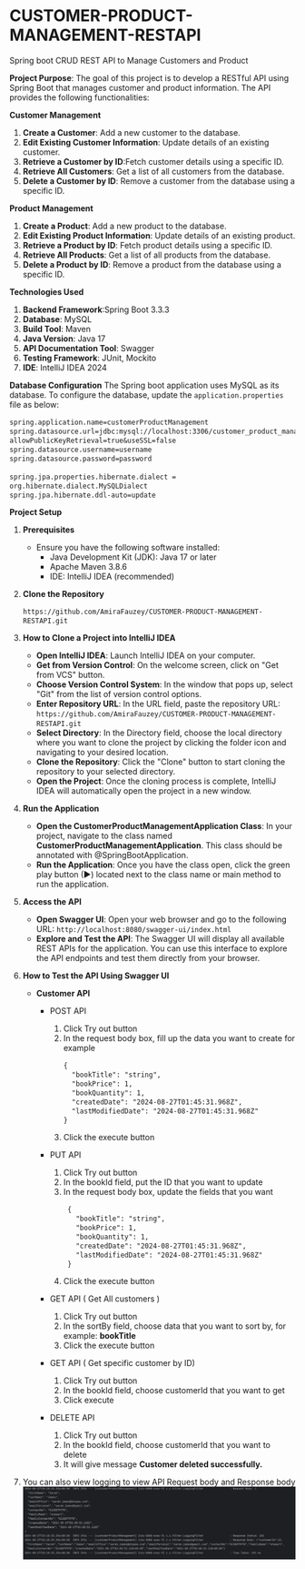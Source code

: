 # CUSTOMER-PRODUCT-MANAGEMENT-RESTAPI
Spring boot CRUD REST API to Manage Customers and Product

**Project Purpose**:
The goal of this project is to develop a RESTful API using Spring Boot that manages customer and product information. The API provides the following functionalities:

**Customer Management**
1. **Create a Customer**: Add a new customer to the database.
2. **Edit Existing Customer Information**: Update details of an existing customer.
3. **Retrieve a Customer by ID**:Fetch customer details using a specific ID.
4. **Retrieve All Customers**: Get a list of all customers from the database.
5. **Delete a Customer by ID**: Remove a customer from the database using a specific ID.

**Product Management**
1. **Create a Product**: Add a new product to the database.
2. **Edit Existing Product Information**: Update details of an existing product.
3. **Retrieve a Product by ID**: Fetch product details using a specific ID.
4. **Retrieve All Products**: Get a list of all products from the database.
5. **Delete a Product by ID**: Remove a product from the database using a specific ID.

**Technologies Used**
1. **Backend Framework**:Spring Boot 3.3.3
2. **Database**: MySQL
3. **Build Tool**: Maven
4. **Java Version**: Java 17
5. **API Documentation Tool**: Swagger
6. **Testing Framework**: JUnit, Mockito
7. **IDE**: IntelliJ IDEA 2024

**Database Configuration**
The Spring boot application uses MySQL as its database. To configure the database, update the `application.properties` file as below:
```properties
spring.application.name=customerProductManagement
spring.datasource.url=jdbc:mysql://localhost:3306/customer_product_management_db?allowPublicKeyRetrieval=true&useSSL=false
spring.datasource.username=username
spring.datasource.password=password

spring.jpa.properties.hibernate.dialect = org.hibernate.dialect.MySQLDialect
spring.jpa.hibernate.ddl-auto=update
```

**Project Setup**
1. **Prerequisites**
   * Ensure you have the following software installed:
     * Java Development Kit (JDK): Java 17 or later
     * Apache Maven 3.8.6
     * IDE: IntelliJ IDEA (recommended)
3. **Clone the Repository**
     ```
     https://github.com/AmiraFauzey/CUSTOMER-PRODUCT-MANAGEMENT-RESTAPI.git
     ```
5. **How to Clone a Project into IntelliJ IDEA**
     * **Open IntelliJ IDEA**: Launch IntelliJ IDEA on your computer.
     * **Get from Version Control**: On the welcome screen, click on "Get from VCS" button.
     * **Choose Version Control System**: In the window that pops up, select "Git" from the list of version control options.
     * **Enter Repository URL**: In the URL field, paste the repository URL:
        ```https://github.com/AmiraFauzey/CUSTOMER-PRODUCT-MANAGEMENT-RESTAPI.git```
     * **Select Directory**: In the Directory field, choose the local directory where you want to clone the project by clicking the folder icon and navigating to your desired location.
     * **Clone the Repository**: Click the "Clone" button to start cloning the repository to your selected directory.
     * **Open the Project**:  Once the cloning process is complete, IntelliJ IDEA will automatically open the project in a new window.
6. **Run the Application**
     * **Open the CustomerProductManagementApplication Class**: In your project, navigate to the class named **CustomerProductManagementApplication**. This class should be annotated with @SpringBootApplication.
     * **Run the Application**: Once you have the class open, click the green play button (►) located next to the class name or main method to run the application.
7. **Access the API**
     * **Open Swagger UI**: Open your web browser and go to the following URL: ```http://localhost:8080/swagger-ui/index.html```
     * **Explore and Test the API**: The Swagger UI will display all available REST APIs for the application. You can use this interface to explore the API endpoints and test them directly from your browser.
8. **How to Test the API Using Swagger UI**
     * **Customer API**
         * POST API
             1. Click Try out button
             2. In the request body box, fill up the data you want to create for example
                ```
                {
                  "bookTitle": "string",
                  "bookPrice": 1,
                  "bookQuantity": 1,
                  "createdDate": "2024-08-27T01:45:31.968Z",
                  "lastModifiedDate": "2024-08-27T01:45:31.968Z"
                }
                ```
             3. Click the execute button
                
         * PUT API
           1. Click Try out button
           2. In the bookId field, put the ID that you want to update
           3. In the request body box, update the fields that you want
               ```
                {
                  "bookTitle": "string",
                  "bookPrice": 1,
                  "bookQuantity": 1,
                  "createdDate": "2024-08-27T01:45:31.968Z",
                  "lastModifiedDate": "2024-08-27T01:45:31.968Z"
                }
                ```
            4. Click the execute button

          * GET API ( Get All customers )
            1. Click Try out button
            2. In the sortBy field, choose data that you want to sort by, for example: **bookTitle**
            3. Click the execute button
                
          * GET API ( Get specific customer by ID)
            1. Click Try out button
            2. In the bookId field, choose customerId that you want to get
            3. Click execute

          * DELETE API
            1. Click Try out button
            2. In the bookId field, choose customerId that you want to delete
            3. It will give message **Customer deleted successfully.**
      
9. You can also view logging to view API Request body and Response body
    ![Response-request-body](images/ResponseAndRequestBody.jpg)     
            
       

          
             
    
